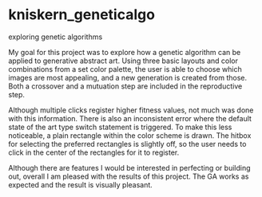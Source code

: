 # kniskern_geneticalgo
exploring genetic algorithms

My goal for this project was to explore how a genetic algorithm can be applied to generative abstract art. Using three basic layouts and color combinations from a set color palette, the user is able to choose which images are most appealing, and a new generation is created from those. Both a crossover and a mutuation step are included in the reproductive step. 

Although multiple clicks register higher fitness values, not much was done with this information. There is also an inconsistent error where the default state of the art type switch statement is triggered. To make this less noticeable, a plain rectangle within the color scheme is drawn. The hitbox for selecting the preferred rectangles is slightly off, so the user needs to click in the center of the rectangles for it to register.

Although there are features I would be interested in perfecting or building out, overall I am pleased with the results of this project. The GA works as expected and the result is visually pleasant.